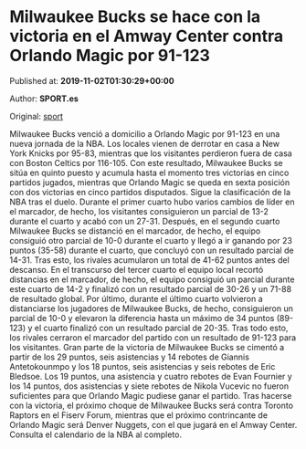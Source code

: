 
# Milwaukee Bucks se hace con la victoria en el Amway Center contra Orlando Magic por 91-123

Published at: **2019-11-02T01:30:29+00:00**

Author: **SPORT.es**

Original: [sport](https://www.sport.es/es/noticias/nba/milwaukee-bucks-se-hace-con-la-victoria-en-el-amway-center-contra-orlando-magic-por-91-123-7711061)

Milwaukee Bucks venció a domicilio a Orlando Magic por 91-123 en una nueva jornada de la NBA. Los locales vienen de derrotar en casa a New York Knicks por 95-83, mientras que los visitantes perdieron fuera de casa con Boston Celtics por 116-105. Con este resultado, Milwaukee Bucks se sitúa en quinto puesto y acumula hasta el momento tres victorias en cinco partidos jugados, mientras que Orlando Magic se queda en sexta posición con dos victorias en cinco partidos disputados. Sigue la clasificación de la NBA tras el duelo.
Durante el primer cuarto hubo varios cambios de líder en el marcador, de hecho, los visitantes consiguieron un parcial de 13-2 durante el cuarto y acabó con un 27-31. Después, en el segundo cuarto Milwaukee Bucks se distanció en el marcador, de hecho, el equipo consiguió otro parcial de 10-0 durante el cuarto y llegó a ir ganando por 23 puntos (35-58) durante el cuarto, que concluyó con un resultado parcial de 14-31. Tras esto, los rivales acumularon un total de 41-62 puntos antes del descanso.
En el transcurso del tercer cuarto el equipo local recortó distancias en el marcador, de hecho, el equipo consiguió un parcial durante este cuarto de 14-2 y finalizó con un resultado parcial de 30-26 y un 71-88 de resultado global. Por último, durante el último cuarto volvieron a distanciarse los jugadores de Milwaukee Bucks, de hecho, consiguieron un parcial de 10-0 y elevaron la diferencia hasta un máximo de 34 puntos (89-123) y el cuarto finalizó con un resultado parcial de 20-35. Tras todo esto, los rivales cerraron el marcador del partido con un resultado de 91-123 para los visitantes.
Gran parte de la victoria de Milwaukee Bucks se cimentó a partir de los 29 puntos, seis asistencias y 14 rebotes de Giannis Antetokounmpo y los 18 puntos, seis asistencias y seis rebotes de Eric Bledsoe. Los 19 puntos, una asistencia y cuatro rebotes de Evan Fournier y los 14 puntos, dos asistencias y siete rebotes de Nikola Vucevic no fueron suficientes para que Orlando Magic pudiese ganar el partido.
Tras hacerse con la victoria, el próximo choque de Milwaukee Bucks será contra Toronto Raptors en el Fiserv Forum, mientras que el próximo contrincante de Orlando Magic será Denver Nuggets, con el que jugará en el Amway Center. Consulta el calendario de la NBA al completo.
